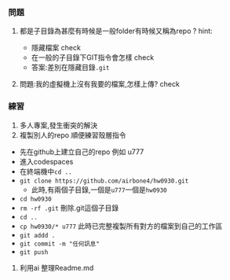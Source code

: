 
### 問題
1. 都是子目錄為甚麼有時候是一般folder有時候又稱為repo ?
    hint: 
    - 隱藏檔案  check
    - 在一般的子目錄下GIT指令會怎樣 check
    - 答案:差別在隱藏目錄`.git`

1. 問題:我的虛擬機上沒有我要的檔案,怎樣上傳? check

### 練習
1. 多人專案,發生衝突的解決
1. 複製別人的repo 順便練習殼層指令
  - 先在github上建立自己的repo 例如 u777
  - 進入codespaces
  - 在終端機中`cd ..`
  - `git clone https://github.com/airbone4/hw0930.git`
    - 此時,有兩個子目錄,一個是`u777`一個是`hw0930`
  - `cd hw0930`
  - `rm -rf .git` 刪除.git這個子目錄
  - `cd ..`
  - `cp hw0930/* u777` 
    此時已完整複製所有對方的檔案到自己的工作區
  - `git addd .`
  - `git commit -m "任何訊息"`
  - `git push`   

1. 利用ai 整理Readme.md
